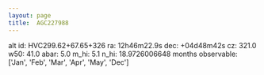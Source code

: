 ```yaml
---
layout: page
title:  AGC227988
--- 
```

alt id: HVC299.62+67.65+326
ra: 12h46m22.9s
dec: +04d48m42s
cz: 321.0
w50: 41.0
abar: 5.0
m_hi: 5.1
n_hi: 18.9726006648
months observable: ['Jan', 'Feb', 'Mar', 'Apr', 'May', 'Dec']
